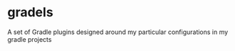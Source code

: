# gradels
A set of Gradle plugins designed around my particular configurations in my gradle projects
